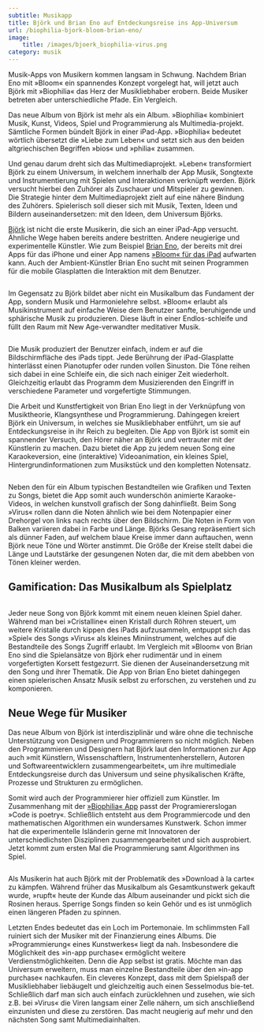 ```yaml
---
subtitle: Musikapp
title: Björk und Brian Eno auf Entdeckungsreise ins App-Universum
url: /biophilia-bjork-bloom-brian-eno/
image:
    title: /images/bjoerk_biophilia-virus.png
category: musik
---
```

Musik-Apps von Musikern kommen langsam in Schwung. Nachdem Brian Eno mit »Bloom« ein spannendes Konzept vorgelegt hat, will jetzt auch Björk mit »Biophilia« das Herz der Musikliebhaber erobern. Beide Musiker betreten aber unterschiedliche Pfade. Ein Vergleich.

Das neue Album von Björk ist mehr als ein Album. »Biophilia« kombiniert Musik, Kunst, Videos, Spiel und Programmierung als Multimedia-projekt. Sämtliche Formen bündelt Björk in einer iPad-App. »Biophilia« bedeutet wörtlich übersetzt die »Liebe zum Leben« und setzt sich aus den beiden altgriechischen Begriffen »bios« und »philia« zusammen.

Und genau darum dreht sich das Multimediaprojekt. »Leben« transformiert Björk zu einem Universum, in welchem innerhalb der App Musik, Songtexte und Instrumentierung mit Spielen und Interaktionen verknüpft werden. Björk versucht hierbei den Zuhörer als Zuschauer und Mitspieler zu gewinnen. Die Strategie hinter dem Multimediaprojekt zielt auf eine nähere Bindung des Zuhörers. Spielerisch soll dieser sich mit Musik, Texten, Ideen und Bildern auseinandersetzen: mit den Ideen, dem Universum Björks.

[Björk][2] ist nicht die erste Musikerin, die sich an einer iPad-App versucht. Ähnliche Wege haben bereits andere bestritten. Andere neugierige und experimentelle Künstler. Wie zum Beispiel [Brian Eno][3], der bereits mit drei Apps für das iPhone und einer App namens [»Bloom« für das iPad][4] aufwarten kann. Auch der Ambient-Künstler Brian Eno sucht mit seinen Programmen für die mobile Glasplatten die Interaktion mit dem Benutzer.

[<img title="brian_eno_bloom_1" src="{{ site.urlimg }}birna_eno_bloom_1.png" alt="" />][5]

Im Gegensatz zu Björk bildet aber nicht ein Musikalbum das Fundament der App, sondern Musik und Harmonielehre selbst. »Bloom« erlaubt als Musikinstrument auf einfache Weise dem Benutzer sanfte, beruhigende und sphärische Musik zu produzieren. Diese läuft in einer Endlos-schleife und füllt den Raum mit New Age-verwandter meditativer Musik.

[<img title="brian_eno_bloom2" src="{{ site.urlimg }}brian_eno_bloom2.png" alt="" />][6]

Die Musik produziert der Benutzer einfach, indem er auf die Bildschirmfläche des iPads tippt. Jede Berührung der iPad-Glasplatte hinterlässt einen Pianotupfer oder runden vollen Sinuston. Die Töne reihen sich dabei in eine Schleife ein, die sich nach einiger Zeit wiederholt. Gleichzeitig erlaubt das Programm dem Musizierenden den Eingriff in verschiedene Parameter und vorgefertigte Stimmungen.


Die Arbeit und Kunstfertigkeit von Brian Eno liegt in der Verknüpfung von Musiktheorie, Klangsynthese und Programmierung. Dahingegen kreiert Björk ein Universum, in welches sie Musikliebhaber entführt, um sie auf Entdeckungsreise in ihr Reich zu begleiten. Die App von Björk ist somit ein spannender Versuch, den Hörer näher an Björk und vertrauter mit der Künstlerin zu machen. Dazu bietet die App zu jedem neuen Song eine Karaokeversion, eine (interaktive) Videoanimation, ein kleines Spiel, Hintergrundinformationen zum Musikstück und den kompletten Notensatz.

[<img title="bjoerk_biophilia_universum" src="{{ site.urlimg }}bjoerk_biophilia_universum.png" alt="" />][7]

Neben den für ein Album typischen Bestandteilen wie Grafiken und Texten zu Songs, bietet die App somit auch wunderschön animierte Karaoke-Videos, in welchen kunstvoll grafisch der Song dahinfließt. Beim Song »Virus« rollen dann die Noten ähnlich wie bei dem Notenpapier einer Drehorgel von links nach rechts über den Bildschirm. Die Noten in Form von Balken variieren dabei in Farbe und Länge. Björks Gesang repräsentiert sich als dünner Faden, auf welchem blaue Kreise immer dann auftauchen, wenn Björk neue Töne und Wörter anstimmt. Die Größe der Kreise stellt dabei die Länge und Lautstärke der gesungenen Noten dar, die mit dem abebben von Tönen kleiner werden.

## Gamification: Das Musikalbum als Spielplatz 

[<img class="alignnone size-large wp-image-628" title="bjoerk_biophilia_karaoke" src="{{ site.urlimg }}bjoerk_biophilia_karaoke.png" alt="" />][8]

Jeder neue Song von Björk kommt mit einem neuen kleinen Spiel daher. Während man bei »Cristalline« einen Kristall durch Röhren steuert, um weitere Kristalle durch kippen des iPads aufzusammeln, entpuppt sich das »Spiel« des Songs »Virus« als kleines Miniinstrument, welches auf die Bestandteile des Songs Zugriff erlaubt. Im Vergleich mit »Bloom« von Brian Eno sind die Spielansätze von Björk eher rudimentär und in einem vorgefertigten Korsett festgezurrt. Sie dienen der Auseinandersetzung mit den Song und ihrer Thematik. Die App von Brian Eno bietet dahingegen einen spielerischen Ansatz Musik selbst zu erforschen, zu verstehen und zu komponieren.

## Neue Wege für Musiker

Das neue Album von Björk ist interdisziplinär und wäre ohne die technische Unterstützung von Designern und Programmierern so nicht möglich. Neben den Programmieren und Designern hat Björk laut den Informationen zur App auch »mit Künstlern, Wissenschaftlern, Instrumentenherstellern, Autoren und Softwareentwicklern zusammengearbeitet«, um ihre multimediale Entdeckungsreise durch das Universum und seine physikalischen Kräfte, Prozesse und Strukturen zu ermöglichen.

Somit wird auch der Programmierer hier offiziell zum Künstler. Im Zusammenhang mit der [»Biophilia« App][9] passt der Programiererslogan »Code is poetry«. Schließlich entsteht aus dem Programmiercode und den mathematischen Algorithmen ein wundersames Kunstwerk. Schon immer hat die experimentelle Isländerin gerne mit Innovatoren der unterschiedlichsten Disziplinen zusammengearbeitet und sich ausprobiert. Jetzt kommt zum ersten Mal die Programmierung samt Algorithmen ins Spiel.

[<img title="bjoerk_biophilia-virus2" src="{{ site.urlimg }}bjoerk_biophilia-virus2.png" alt="" />][10]

Als Musikerin hat auch Björk mit der Problematik des »Download à la carte« zu kämpfen. Während früher das Musikalbum als Gesamtkunstwerk gekauft wurde, »rupft« heute der Kunde das Album auseinander und pickt sich die Rosinen heraus. Sperrige Songs finden so kein Gehör und es ist unmöglich einen längeren Pfaden zu spinnen.

Letzten Endes bedeutet das ein Loch im Portemonaie. Im schlimmsten Fall ruiniert sich der Musiker mit der Finanzierung eines Albums. Die »Programmierung« eines Kunstwerkes« liegt da nah. Insbesondere die Möglichkeit des »in-app purchase« ermöglicht weitere Verdienstmöglichkeiten. Denn die App selbst ist gratis. Möchte man das Universum erweitern, muss man einzelne Bestandteile über den »in-app purchase« nachkaufen. Ein cleveres Konzept, dass mit dem Spielspaß der Musikliebhaber liebäugelt und gleichzeitig auch einen Sesselmodus bie-tet. Schließlich darf man sich auch einfach zurücklehnen und zusehen, wie sich z.B. bei »Virus« die Viren langsam einer Zelle nähern, um sich anschließend einzunisten und diese zu zerstören. Das macht neugierig auf mehr und den nächsten Song samt Multimediainhalten.

 [1]: titlebjoerk_biophilia-virus.png
 [2]: http://bjork.com/
 [3]: http://brian-eno.net
 [4]: http://itunes.apple.com/de/app/bloom/id292792586
 [5]: titlebirna_eno_bloom_1.png
 [6]: titlebrian_eno_bloom2.png
 [7]: titlebjoerk_biophilia_universum.png
 [8]: titlebjoerk_biophilia_karaoke.png
 [9]: http://itunes.apple.com/de/app/biophilia/id434122935
 [10]: titlebjoerk_biophilia-virus2.png